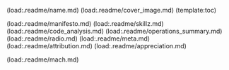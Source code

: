 (load:.readme/name.md)
(load:.readme/cover_image.md)
(template:toc)

(load:.readme/manifesto.md)
(load:.readme/skillz.md)
(load:.readme/code_analysis.md)
(load:.readme/operations_summary.md)
(load:.readme/radio.md)
(load:.readme/meta.md)
(load:.readme/attribution.md)
(load:.readme/appreciation.md)

(load:.readme/mach.md)